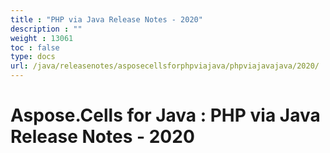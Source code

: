 ```yaml
---
title : "PHP via Java Release Notes - 2020" 
description : "" 
weight : 13061 
toc : false
type: docs
url: /java/releasenotes/asposecellsforphpviajava/phpviajavajava/2020/
---
```


# Aspose.Cells for Java : PHP via Java Release Notes - 2020



